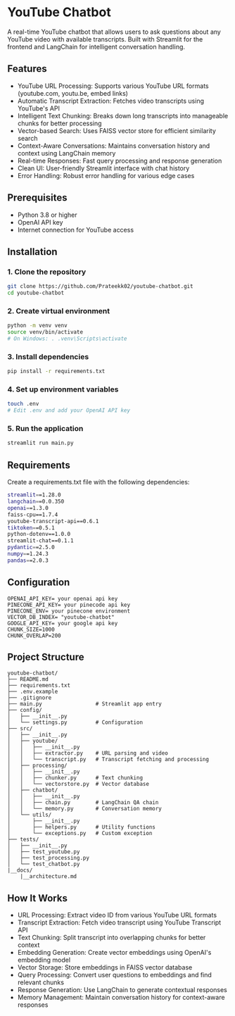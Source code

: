 # YouTube Chatbot
A real-time YouTube chatbot that allows users to ask questions about any YouTube video with available transcripts. Built with Streamlit for the frontend and LangChain for intelligent conversation handling.

## Features

- YouTube URL Processing: Supports various YouTube URL formats (youtube.com, youtu.be, embed links)
- Automatic Transcript Extraction: Fetches video transcripts using YouTube's API
- Intelligent Text Chunking: Breaks down long transcripts into manageable chunks for better processing
- Vector-based Search: Uses FAISS vector store for efficient similarity search
- Context-Aware Conversations: Maintains conversation history and context using LangChain memory
- Real-time Responses: Fast query processing and response generation
- Clean UI: User-friendly Streamlit interface with chat history
- Error Handling: Robust error handling for various edge cases

## Prerequisites

- Python 3.8 or higher
- OpenAI API key
- Internet connection for YouTube access

## Installation

### 1. Clone the repository
```bash
git clone https://github.com/Prateekk02/youtube-chatbot.git
cd youtube-chatbot
```

### 2. Create virtual environment
```bash
python -m venv venv
source venv/bin/activate  
# On Windows: . .venv\Scripts\activate
```

### 3. Install dependencies
```bash
pip install -r requirements.txt
```

### 4. Set up environment variables
```bash
touch .env
# Edit .env and add your OpenAI API key
```

### 5. Run the application
```bash
streamlit run main.py
```

## Requirements
Create a requirements.txt file with the following dependencies:
```bash
streamlit==1.28.0
langchain==0.0.350
openai==1.3.0
faiss-cpu==1.7.4
youtube-transcript-api==0.6.1
tiktoken==0.5.1
python-dotenv==1.0.0
streamlit-chat==0.1.1
pydantic==2.5.0
numpy==1.24.3
pandas==2.0.3
```

## Configuration
```
OPENAI_API_KEY= your openai api key
PINECONE_API_KEY= your pinecode api key 
PINECONE_ENV= your pinecone environment
VECTOR_DB_INDEX= "youtube-chatbot"
GOOGLE_API_KEY= your google api key
CHUNK_SIZE=1000
CHUNK_OVERLAP=200
```

## Project Structure
```
youtube-chatbot/
├── README.md
├── requirements.txt
├── .env.example
├── .gitignore
├── main.py                 # Streamlit app entry 
├── config/
│   ├── __init__.py
│   └── settings.py         # Configuration 
├── src/
│   ├── __init__.py
│   ├── youtube/
│   │   ├── __init__.py
│   │   ├── extractor.py    # URL parsing and video 
│   │   └── transcript.py   # Transcript fetching and processing
│   ├── processing/
│   │   ├── __init__.py
│   │   ├── chunker.py      # Text chunking 
│   │   └── vectorstore.py  # Vector database 
│   ├── chatbot/
│   │   ├── __init__.py
│   │   ├── chain.py        # LangChain QA chain 
│   │   └── memory.py       # Conversation memory 
│   └── utils/
│       ├── __init__.py
│       ├── helpers.py      # Utility functions
│       └── exceptions.py   # Custom exception 
├── tests/
│   ├── __init__.py
│   ├── test_youtube.py
│   ├── test_processing.py
│   └── test_chatbot.py
|__docs/
    |__architecture.md

```
## How It Works

- URL Processing: Extract video ID from various YouTube URL formats
- Transcript Extraction: Fetch video transcript using YouTube Transcript API
- Text Chunking: Split transcript into overlapping chunks for better context
- Embedding Generation: Create vector embeddings using OpenAI's embedding model
- Vector Storage: Store embeddings in FAISS vector database
- Query Processing: Convert user questions to embeddings and find relevant chunks
- Response Generation: Use LangChain to generate contextual responses
- Memory Management: Maintain conversation history for context-aware responses
